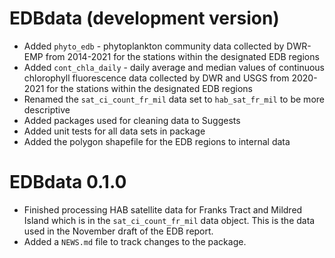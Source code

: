 # EDBdata (development version)

* Added `phyto_edb` - phytoplankton community data collected by DWR-EMP from 2014-2021 for the stations within the designated EDB regions
* Added `cont_chla_daily` - daily average and median values of continuous chlorophyll fluorescence data collected by DWR and USGS from 2020-2021 for the stations within the designated EDB regions
* Renamed the `sat_ci_count_fr_mil` data set to `hab_sat_fr_mil` to be more descriptive
* Added packages used for cleaning data to Suggests
* Added unit tests for all data sets in package
* Added the polygon shapefile for the EDB regions to internal data

# EDBdata 0.1.0

* Finished processing HAB satellite data for Franks Tract and Mildred Island which is in the `sat_ci_count_fr_mil` data object. This is the data used in the November draft of the EDB report.
* Added a `NEWS.md` file to track changes to the package.
